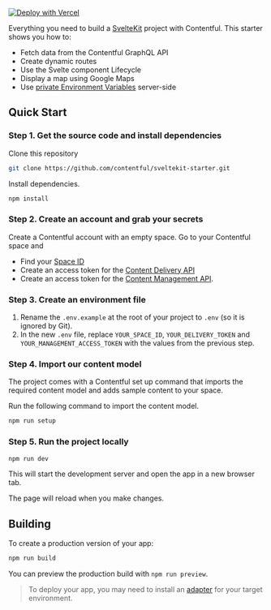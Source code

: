 [![Deploy with Vercel](https://vercel.com/button)](https://vercel.com/new/clone?repository-url=https%3A%2F%2Fgithub.com%2Fcontentful%2Fsveltekit-starter)

Everything you need to build a [SvelteKit](https://kit.svelte.dev/) project with Contentful. This starter shows you how to:

- Fetch data from the Contentful GraphQL API
- Create dynamic routes
- Use the Svelte component Lifecycle
- Display a map using Google Maps
- Use [private Environment Variables](https://kit.svelte.dev/docs/modules#$env-static-private) server-side

## Quick Start

### Step 1. Get the source code and install dependencies

Clone this repository

```bash
git clone https://github.com/contentful/sveltekit-starter.git
```

Install dependencies.

```bash
npm install
```

### Step 2. Create an account and grab your secrets

Create a Contentful account with an empty space.
Go to your Contentful space and

- Find your [Space ID](https://www.contentful.com/help/find-space-id/)
- Create an access token for the [Content Delivery API](https://www.contentful.com/developers/docs/references/content-delivery-api/)
- Create an access token for the [Content Management API](https://www.contentful.com/developers/docs/references/content-management-api/).

### Step 3. Create an environment file

1. Rename the `.env.example` at the root of your project to `.env` (so it is ignored by Git).
2. In the new `.env` file, replace `YOUR_SPACE_ID`, `YOUR_DELIVERY_TOKEN` and `YOUR_MANAGEMENT_ACCESS_TOKEN` with the values from the previous step.

### Step 4. Import our content model

The project comes with a Contentful set up command that imports the required content model and adds sample content to your space.

Run the following command to import the content model.

```bash
npm run setup
```

### Step 5. Run the project locally

```bash
npm run dev
```

This will start the development server and open the app in a new browser tab.

The page will reload when you make changes.

## Building

To create a production version of your app:

```bash
npm run build
```

You can preview the production build with `npm run preview`.

> To deploy your app, you may need to install an [adapter](https://kit.svelte.dev/docs/adapters) for your target environment.
